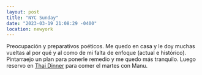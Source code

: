 ```yaml
---
layout: post
title: "NYC Sunday"
date: "2023-03-19 21:08:29 -0400"
location: newyork
---
```


Preocupación y preparativos poéticos. Me quedo en casa y le doy muchas vueltas
al por qué y al como de mi falta de enfoque (actual e histórico). Pintarraejo 
un plan para ponerle remedio y me quedo más tranquilo. 
Luego reservo en [Thai Dinner](https://www.thaidiner.com) para comer el martes con Manu.
